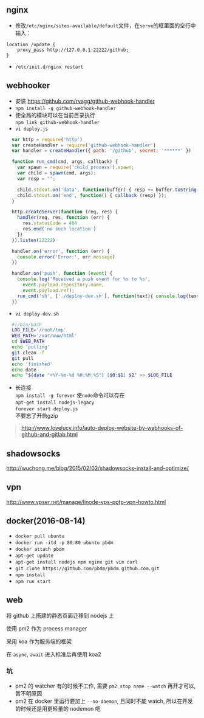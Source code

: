 ## nginx
* 修改`/etc/nginx/sites-available/default`文件，在`serve`的框里面的空行中输入：
```dosini
location /update {
    proxy_pass http://127.0.0.1:22222/github;
}
```
* `/etc/init.d/nginx restart`  

## webhooker
* 安装 https://github.com/rvagg/github-webhook-handler  
* `npm install -g github-webhook-handler`  
* 使全局的模块可以在当前目录执行  
`npm link github-webhook-handler`  
* `vi deploy.js`
```javascript
  var http = require('http')
  var createHandler = require('github-webhook-handler')
  var handler = createHandler({ path: '/github', secret: '******' })

  function run_cmd(cmd, args, callback) {
    var spawn = require('child_process').spawn;
    var child = spawn(cmd, args);
    var resp = "";

    child.stdout.on('data', function(buffer) { resp += buffer.toString(); });
    child.stdout.on('end', function() { callback (resp) });
  }

  http.createServer(function (req, res) {
    handler(req, res, function (err) {
      res.statusCode = 404
      res.end('no such location')
    })
  }).listen(22222)

  handler.on('error', function (err) {
    console.error('Error:', err.message)
  })

  handler.on('push', function (event) {
    console.log('Received a push event for %s to %s',
      event.payload.repository.name,
      event.payload.ref);
    run_cmd('sh', ['./deploy-dev.sh'], function(text){ console.log(text) });
  })
```
* `vi deploy-dev.sh`
```sh
  #!/bin/bash
  LOG_FILE='/root/tmp'
  WEB_PATH='/var/www/html'
  cd $WEB_PATH
  echo 'pulling'
  git clean -f
  git pull
  echo 'finished'
  echo date
  echo "$(date "+%Y-%m-%d %H:%M:%S") [$0:$1] $2" >> $LOG_FILE
```
* 长连接  
`npm install -g forever` 使`node`命令可以存在  
`apt-get install nodejs-legacy`  
`forever start deploy.js`  
不要忘了开启gzip

> http://www.lovelucy.info/auto-deploy-website-by-webhooks-of-github-and-gitlab.html

## shadowsocks
http://wuchong.me/blog/2015/02/02/shadowsocks-install-and-optimize/

## vpn
http://www.vpser.net/manage/linode-vps-pptp-vpn-howto.html

## docker(2016-08-14)
* `docker pull ubuntu`
* `docker run -itd -p 80:80 ubuntu pbdm`
* `docker attach pbdm`
* `apt-get update`
* `apt-get install nodejs npm nginx git vim curl`
* `git clone https://github.com/pbdm/pbdm.github.com.git`
* `npm install`
* `npm run start`

## web

将 github 上搭建的静态页面迁移到 nodejs 上

使用 pm2 作为 process manager

采用 koa 作为服务端的框架

在 `async`, `await` 进入标准后再使用 koa2

### 坑
* pm2 的 watcher 有的时候不工作, 需要 `pm2 stop name --watch` 再开才可以, 暂不明原因
* pm2 在 docker 里运行要加上 `--no-daemon`, 且同时不能 watch, 所以在开发的时候还是用更轻量的 nodemon 吧

